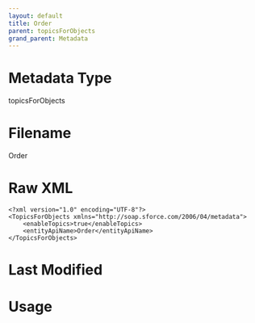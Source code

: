 ```yaml
---
layout: default
title: Order
parent: topicsForObjects
grand_parent: Metadata
---
```

# Metadata Type
topicsForObjects


# Filename 
Order


# Raw XML
```
<?xml version="1.0" encoding="UTF-8"?>
<TopicsForObjects xmlns="http://soap.sforce.com/2006/04/metadata">
    <enableTopics>true</enableTopics>
    <entityApiName>Order</entityApiName>
</TopicsForObjects>
```


# Last Modified


# Usage
